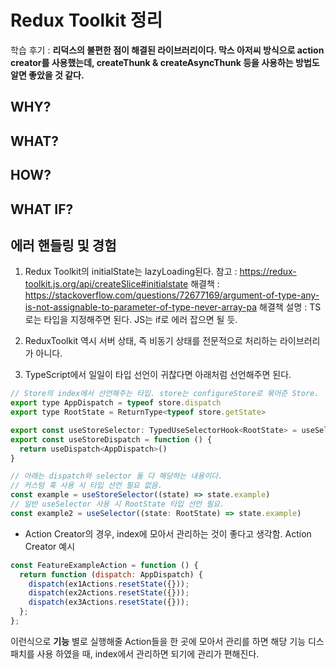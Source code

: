 # Redux Toolkit 정리

학습 후기 : **리덕스의 불편한 점이 해결된 라이브러리이다. 막스 아저씨 방식으로 action creator를 사용했는데, createThunk & createAsyncThunk 등을 사용하는 방법도 알면 좋았을 것 같다.**

## WHY?

## WHAT?

## HOW?

## WHAT IF?

## 에러 핸들링 및 경험

1. Redux Toolkit의 initialState는 lazyLoading된다.
   참고 : https://redux-toolkit.js.org/api/createSlice#initialstate
   해결책 : https://stackoverflow.com/questions/72677169/argument-of-type-any-is-not-assignable-to-parameter-of-type-never-array-pa
   해결책 설명 : TS로는 타입을 지정해주면 된다. JS는 if로 에러 잡으면 될 듯.

2. ReduxToolkit 역시 서버 상태, 즉 비동기 상태를 전문적으로 처리하는 라이브러리가 아니다.
3. TypeScript에서 일일이 타입 선언이 귀찮다면 아래처럼 선언해주면 된다.

```js
// Store의 index에서 선언해주는 타입. store는 configureStore로 묶어준 Store.
export type AppDispatch = typeof store.dispatch
export type RootState = ReturnType<typeof store.getState>

export const useStoreSelector: TypedUseSelectorHook<RootState> = useSelector
export const useStoreDispatch = function () {
  return useDispatch<AppDispatch>()
}

// 아래는 dispatch와 selector 둘 다 해당하는 내용이다.
// 커스텀 훅 사용 시 타입 선언 필요 없음.
const example = useStoreSelector((state) => state.example)
// 일반 useSelector 사용 시 RootState 타입 선언 필요.
const example2 = useSelector((state: RootState) => state.example)
```

- Action Creator의 경우, index에 모아서 관리하는 것이 좋다고 생각함.
  Action Creator 예시

```js
const FeatureExampleAction = function () {
  return function (dispatch: AppDispatch) {
    dispatch(ex1Actions.resetState({}));
    dispatch(ex2Actions.resetState({}));
    dispatch(ex3Actions.resetState({}));
  };
};
```

이런식으로 **기능** 별로 실행해줄 Action들을 한 곳에 모아서 관리를 하면 해당 기능 디스패치를 사용 하였을 때, index에서 관리하면 되기에 관리가 편해진다.
